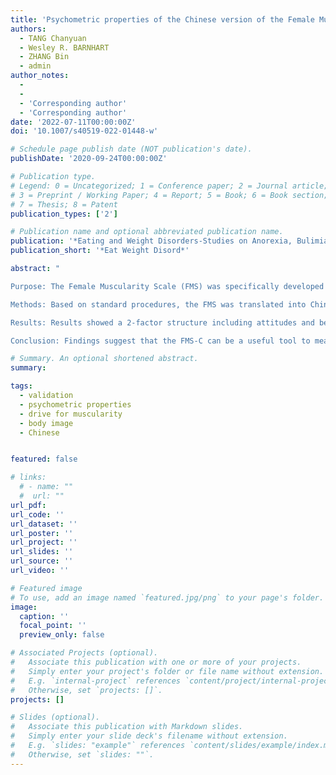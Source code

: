 ```yaml
---
title: 'Psychometric properties of the Chinese version of the Female Muscularity Scale among Chinese young women'
authors:
  - TANG Chanyuan
  - Wesley R. BARNHART
  - ZHANG Bin
  - admin
author_notes:
  - 
  - 
  - 'Corresponding author'
  - 'Corresponding author'
date: '2022-07-11T00:00:00Z'
doi: '10.1007/s40519-022-01448-w'

# Schedule page publish date (NOT publication's date).
publishDate: '2020-09-24T00:00:00Z'

# Publication type.
# Legend: 0 = Uncategorized; 1 = Conference paper; 2 = Journal article;
# 3 = Preprint / Working Paper; 4 = Report; 5 = Book; 6 = Book section;
# 7 = Thesis; 8 = Patent
publication_types: ['2']

# Publication name and optional abbreviated publication name.
publication: '*Eating and Weight Disorders-Studies on Anorexia, Bulimia and Obesity*'
publication_short: '*Eat Weight Disord*'

abstract: "

Purpose: The Female Muscularity Scale (FMS) was specifically developed for assessing drive for muscularity in women. The current study aimed to translate the FMS into Chinese (FMS-C) and examine its psychometric properties among Chinese young women.

Methods: Based on standard procedures, the FMS was translated into Chinese. By using the psych and lavaan packages on R version 4.0.3, the current study examined the factor structure, reliability, and convergent and incremental validity of the FMS-C with a sample of 517 Chinese women college students (*M<sub>age</sub>* = 18.86 years).

Results: Results showed a 2-factor structure including attitudes and behaviors of the FMS-C. The internal consistency reliability (Cronbach's *α*) was .91 for the total FMS-C scale and .89 and .88 for the Attitudes and Behaviors subscales, respectively. Results also revealed evidence for good convergent and incremental validity of the FMS-C.

Conclusion: Findings suggest that the FMS-C can be a useful tool to measure both attitudes and behaviors underlying drive for muscularity and muscle tone concerns among Chinese young women."

# Summary. An optional shortened abstract.
summary: 

tags:
  - validation
  - psychometric properties
  - drive for muscularity
  - body image
  - Chinese


featured: false

# links:
  # - name: ""
  #  url: ""
url_pdf: 
url_code: ''
url_dataset: ''
url_poster: ''
url_project: ''
url_slides: ''
url_source: ''
url_video: ''

# Featured image
# To use, add an image named `featured.jpg/png` to your page's folder.
image:
  caption: ''
  focal_point: ''
  preview_only: false

# Associated Projects (optional).
#   Associate this publication with one or more of your projects.
#   Simply enter your project's folder or file name without extension.
#   E.g. `internal-project` references `content/project/internal-project/index.md`.
#   Otherwise, set `projects: []`.
projects: []

# Slides (optional).
#   Associate this publication with Markdown slides.
#   Simply enter your slide deck's filename without extension.
#   E.g. `slides: "example"` references `content/slides/example/index.md`.
#   Otherwise, set `slides: ""`.
---
```


